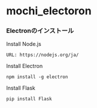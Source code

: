 # mochi_electoron

### Electronのインストール

Install Node.js

    URL: https://nodejs.org/ja/

Install Electron

    npm install -g electron

Install Flask

    pip install Flask
